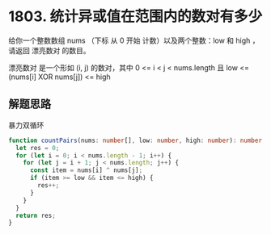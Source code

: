 # 1803. 统计异或值在范围内的数对有多少

给你一个整数数组 nums （下标 从 0 开始 计数）以及两个整数：low 和 high ，请返回 漂亮数对 的数目。

漂亮数对 是一个形如 (i, j) 的数对，其中 0 <= i < j < nums.length 且 low <= (nums[i] XOR nums[j]) <= high

## 解题思路

暴力双循环

```typescript
function countPairs(nums: number[], low: number, high: number): number {
  let res = 0;
  for (let i = 0; i < nums.length - 1; i++) {
    for (let j = i + 1; j < nums.length; j++) {
      const item = nums[i] ^ nums[j];
      if (item >= low && item <= high) {
        res++;
      }
    }
  }
  return res;
}
```
